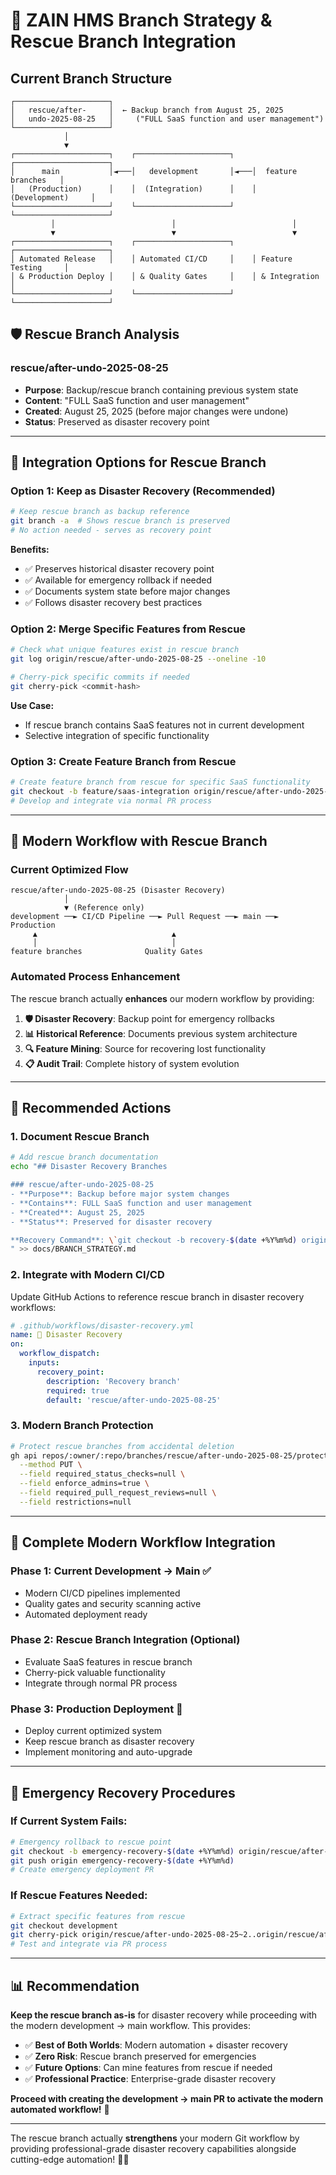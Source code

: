 # 🔄 ZAIN HMS Branch Strategy & Rescue Branch Integration

## Current Branch Structure

```
┌─────────────────────┐
│   rescue/after-     │  ← Backup branch from August 25, 2025
│   undo-2025-08-25   │     ("FULL SaaS function and user management")
└─────────────────────┘
            │
            ▼
┌─────────────────────┐    ┌─────────────────────┐    ┌─────────────────────┐
│      main           │◄───│   development       │◄───│  feature branches   │
│   (Production)      │    │  (Integration)      │    │   (Development)     │
└─────────────────────┘    └─────────────────────┘    └─────────────────────┘
         │                          │                          │
         ▼                          ▼                          ▼
┌─────────────────────┐    ┌─────────────────────┐    ┌─────────────────────┐
│ Automated Release   │    │ Automated CI/CD     │    │ Feature Testing     │
│ & Production Deploy │    │ & Quality Gates     │    │ & Integration       │
└─────────────────────┘    └─────────────────────┘    └─────────────────────┘
```

## 🛡️ Rescue Branch Analysis

### **rescue/after-undo-2025-08-25**
- **Purpose**: Backup/rescue branch containing previous system state
- **Content**: "FULL SaaS function and user management" 
- **Created**: August 25, 2025 (before major changes were undone)
- **Status**: Preserved as disaster recovery point

---

## 🔄 Integration Options for Rescue Branch

### **Option 1: Keep as Disaster Recovery (Recommended)**
```bash
# Keep rescue branch as backup reference
git branch -a  # Shows rescue branch is preserved
# No action needed - serves as recovery point
```

**Benefits:**
- ✅ Preserves historical disaster recovery point
- ✅ Available for emergency rollback if needed
- ✅ Documents system state before major changes
- ✅ Follows disaster recovery best practices

### **Option 2: Merge Specific Features from Rescue**
```bash
# Check what unique features exist in rescue branch
git log origin/rescue/after-undo-2025-08-25 --oneline -10

# Cherry-pick specific commits if needed
git cherry-pick <commit-hash>
```

**Use Case:**
- If rescue branch contains SaaS features not in current development
- Selective integration of specific functionality

### **Option 3: Create Feature Branch from Rescue**
```bash
# Create feature branch from rescue for specific SaaS functionality
git checkout -b feature/saas-integration origin/rescue/after-undo-2025-08-25
# Develop and integrate via normal PR process
```

---

## 🚀 Modern Workflow with Rescue Branch

### **Current Optimized Flow**
```
rescue/after-undo-2025-08-25 (Disaster Recovery)
            │
            ▼ (Reference only)
development ──► CI/CD Pipeline ──► Pull Request ──► main ──► Production
     ▲                              ▲
     │                              │
feature branches              Quality Gates
```

### **Automated Process Enhancement**
The rescue branch actually **enhances** our modern workflow by providing:

1. **🛡️ Disaster Recovery**: Backup point for emergency rollbacks
2. **📊 Historical Reference**: Documents previous system architecture  
3. **🔍 Feature Mining**: Source for recovering lost functionality
4. **📋 Audit Trail**: Complete history of system evolution

---

## 🔧 Recommended Actions

### **1. Document Rescue Branch**
```bash
# Add rescue branch documentation
echo "## Disaster Recovery Branches

### rescue/after-undo-2025-08-25
- **Purpose**: Backup before major system changes
- **Contains**: FULL SaaS function and user management
- **Created**: August 25, 2025
- **Status**: Preserved for disaster recovery

**Recovery Command**: \`git checkout -b recovery-$(date +%Y%m%d) origin/rescue/after-undo-2025-08-25\`
" >> docs/BRANCH_STRATEGY.md
```

### **2. Integrate with Modern CI/CD**
Update GitHub Actions to reference rescue branch in disaster recovery workflows:

```yaml
# .github/workflows/disaster-recovery.yml
name: 🚨 Disaster Recovery
on:
  workflow_dispatch:
    inputs:
      recovery_point:
        description: 'Recovery branch'
        required: true
        default: 'rescue/after-undo-2025-08-25'
```

### **3. Modern Branch Protection**
```bash
# Protect rescue branches from accidental deletion
gh api repos/:owner/:repo/branches/rescue/after-undo-2025-08-25/protection \
  --method PUT \
  --field required_status_checks=null \
  --field enforce_admins=true \
  --field required_pull_request_reviews=null \
  --field restrictions=null
```

---

## 🎯 Complete Modern Workflow Integration

### **Phase 1: Current Development → Main** ✅
- Modern CI/CD pipelines implemented
- Quality gates and security scanning active  
- Automated deployment ready

### **Phase 2: Rescue Branch Integration** (Optional)
- Evaluate SaaS features in rescue branch
- Cherry-pick valuable functionality
- Integrate through normal PR process

### **Phase 3: Production Deployment** 🚀
- Deploy current optimized system
- Keep rescue branch as disaster recovery
- Implement monitoring and auto-upgrade

---

## 🚨 Emergency Recovery Procedures

### **If Current System Fails:**
```bash
# Emergency rollback to rescue point
git checkout -b emergency-recovery-$(date +%Y%m%d) origin/rescue/after-undo-2025-08-25
git push origin emergency-recovery-$(date +%Y%m%d)
# Create emergency deployment PR
```

### **If Rescue Features Needed:**
```bash
# Extract specific features from rescue
git checkout development
git cherry-pick origin/rescue/after-undo-2025-08-25~2..origin/rescue/after-undo-2025-08-25
# Test and integrate via PR process
```

---

## 📊 Recommendation

**Keep the rescue branch as-is** for disaster recovery while proceeding with the modern development → main workflow. This provides:

- ✅ **Best of Both Worlds**: Modern automation + disaster recovery
- ✅ **Zero Risk**: Rescue branch preserved for emergencies
- ✅ **Future Options**: Can mine features from rescue if needed
- ✅ **Professional Practice**: Enterprise-grade disaster recovery

**Proceed with creating the development → main PR to activate the modern automated workflow!** 🚀

---

The rescue branch actually **strengthens** your modern Git workflow by providing professional-grade disaster recovery capabilities alongside cutting-edge automation! 🏥✨